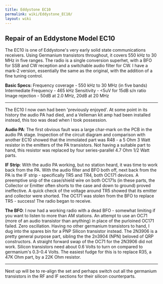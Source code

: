 ```yaml
---
title: Eddystone EC10
permalink: wiki/Eddystone_EC10/
layout: wiki
---
```


Repair of an Eddystone Model EC10
---------------------------------

The EC10 is one of Eddystone's very early solid state communications
receivers. Using Germanium transistors throughout, it covers 550 kHz to
30 MHz in five ranges. The radio is a single conversion superhet, with a
BFO for SSB and CW reception and a switchable audio filter for CW. I
have a mark-2 version, essentially the same as the original, with the
addition of a fine tuning control.

**Basic Specs:** Frequency coverage - 550 kHz to 30 MHz (in five bands)
Intermediate Frequency - 465 kHz Sensitivity - &lt;5uV for 15dB s/n
ratio Image rejection - 50dB at 2.0 MHz, 20dB at 20 MHz

------------------------------------------------------------------------

The EC10 I now own had been 'previously enjoyed'. At some point in its
history the audio PA had died, and a Velleman kit amp had been installed
instead, this too was dead when I took possession.

**Audio PA**: The first obvious fault was a large char-mark on the PCB
in the audio PA stage. Inspection of the circuit diagram and comparison
with another EC10 showed that the immolated part was R48 - a 5 Ohm 3
Watt resistor in the emitters of the PA transistors. Not having a
suitable part to hand, this resistor was replaced by four
series-parallel 4.7 Ohm 1/2 Watt parts.

**IF Strip**: With the audio PA working, but no station heard, it was
time to work back from the PA. With the audio filter and BFO both off,
next back from the PA is the IF strip - specifically TR5 and TR4, both
OC171 devices. A preemptive snip of the case/shield wire on both OC171s
(in these parts, the Collector or Emitter often shorts to the case and
down to ground) proved ineffective. A quick check of the voltage around
TR5 showed that its emitter and collector were shorted. The OC171 was
stolen from the BFO to replace TR5 - success! The radio began to
receive.

**The BFO**: I now had a working radio with a dead BFO - somewhat
limiting if you want to listen to more than AM stations. An attempt to
use an OC71 (more of an audio transistor than anything) in place of the
purloined OC171 failed. Zero oscillation. Having no other germanium
transistors to hand, I dug into the spares bin for a PNP Silicon
transistor instead. The 2N3906 is a pretty general purpose part, sibling
the the 2n3904 (NPN) beloved of QRP constructors. A straight forward
swap of the OC71 for the 2N3906 did not work. Silicon transistors need
about 0.6 Volts to turn on compared to germanium's 0.3-0.4 Volts. The
easiest fudge for this is to replace R35, a 47K Ohm part, by a 22K Ohm
resistor.

------------------------------------------------------------------------

Next up will be to re-align the set and perhaps switch out all the
germanium transistors in the RF and IF sections for their silicon
counterparts.
